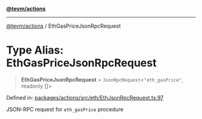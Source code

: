 [**@tevm/actions**](../README.md)

***

[@tevm/actions](../globals.md) / EthGasPriceJsonRpcRequest

# Type Alias: EthGasPriceJsonRpcRequest

> **EthGasPriceJsonRpcRequest** = `JsonRpcRequest`\<`"eth_gasPrice"`, readonly \[\]\>

Defined in: [packages/actions/src/eth/EthJsonRpcRequest.ts:97](https://github.com/evmts/tevm-monorepo/blob/main/packages/actions/src/eth/EthJsonRpcRequest.ts#L97)

JSON-RPC request for `eth_gasPrice` procedure

